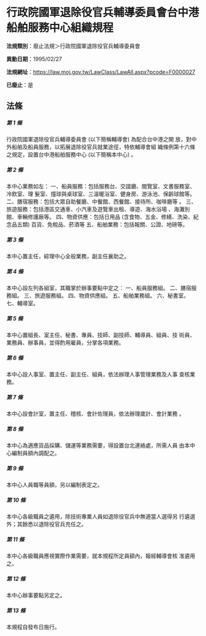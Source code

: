 # 行政院國軍退除役官兵輔導委員會台中港船舶服務中心組織規程

**法規類別**：廢止法規＞行政院國軍退除役官兵輔導委員會

**異動日期**：1995/02/27  

**法規網址**：https://law.moj.gov.tw/LawClass/LawAll.aspx?pcode=F0000027

**已廢止**：是



## 法條
##### 第 1 條
行政院國軍退除役官兵輔導委員會 (以下簡稱輔導會) 為配合台中港之開
放，對中外船舶及船員服務，以拓展退除役官兵就業途徑，特依輔導會組
織條例第十六條之規定，設置台中港船舶服務中心 (以下簡稱本中心) 。

##### 第 2 條
本中心業務如左：
一、船員服務：包括服務台、交誼廳、閱覽室、文書服務室、冷飲室、理
    髮室、撞球與桌球室、三溫暖浴室、健身房、游泳池、保齡球館等。
二、膳宿服務：包括大眾自助餐廳、中餐館、西餐館、接待所、咖啡廳等
    。
三、旅遊服務：包括港區交通車、小汽車及遊覽車出租、導遊、海水浴場
    、海灘別館、車輛修護廠等。
四、物資供應：包括日用品 (含食物、五金、修繕、洗染、紀念品五類)
    百貨、免稅品、菸酒等
五、船舶業務：包括報關、公證、地磅等。


##### 第 3 條
本中心置主任，綜理中心全般業務，副主任襄助之。

##### 第 4 條
本中心設左列各組室，其職掌於辦事要點中定之：
一、船員服務組。
二、膳宿服務組。
三、旅遊服務組。
四、物資供應組。
五、船舶業務組。
六、秘書室。
七、輔導室。


##### 第 5 條
本中心置組長、室主任、秘書、專員、技師、副技師、輔導員、組員、技
術員、業務員、辦事員，並得酌用雇員，分掌各項業務。

##### 第 6 條
本中心設人事室、置主任、副主任、組員，依法辦理人事管理業務及人事
查核業務。

##### 第 7 條
本中心設會計室，置主任、稽核、會計佐理員，依法辦理歲計、會計業務
。

##### 第 8 條
本中心為適應貨品採購、儲運等業務需要，得設置台北連絡處，所需人員
由本中心編制員額內調配之。

##### 第 9 條
本中心人員職等員額，另以編制表定之。

##### 第 10 條
本中心各級職員之遴用，除技術專業人員如退除役官兵中無適當人選得另
行遴選外；其餘悉以退除役官兵充任之。

##### 第 11 條
本中心各級職員應視實際作業需要，就本規程所定員額內，報經輔導會核
准遴用之。

##### 第 12 條
本中心辦事要點另定之。

##### 第 13 條
本規程自發布日施行。


